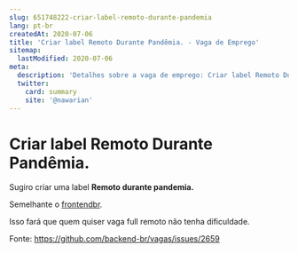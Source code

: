 ```yaml
---
slug: 651748222-criar-label-remoto-durante-pandemia
lang: pt-br
createdAt: 2020-07-06
title: 'Criar label Remoto Durante Pandêmia. - Vaga de Emprego'
sitemap:
  lastModified: 2020-07-06
meta:
  description: 'Detalhes sobre a vaga de emprego: Criar label Remoto Durante Pandêmia.'
  twitter:
    card: summary
    site: '@nawarian'
---
```


# Criar label Remoto Durante Pandêmia.

Sugiro criar uma label **Remoto durante pandemia.**

Semelhante o [frontendbr](https://github.com/frontendbr/vagas/issues?q=is%3Aopen+is%3Aissue+label%3A%22%F0%9F%A6%A0+Remoto+durante+pandemia%22). 

Isso fará que quem quiser vaga full remoto não tenha dificuldade.

Fonte: https://github.com/backend-br/vagas/issues/2659